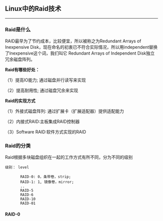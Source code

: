 ## Linux中的Raid技术

***

### Raid是什么

RAID最早为了节约成本，比较便宜，所以被称之为Redundant Arrays of Inexpensive Disk，现在命名的初衷已不符合实际情况，所以用independent替换了Inexpensive这个词，我们叫它 Redundant Arrays of Independent Disk独立冗余磁盘阵列。

**Raid有哪些好处：**

（1）提高IO能力;
通过磁盘并行读写来实现

（2）提高耐用性; 通过磁盘冗余来实现

**Raid的实现方式**

（1）外接式磁盘阵列: 通过扩展卡（扩展适配器）提供适配能力
		

（2）内接式RAID:主板集成RAID控制器
		

（3）Software RAID:软件方式实现的RAID

### Raid的分类

Raid根据多块磁盘组织在一起的工作方式有所不同，分为不同的级别

	级别： level
	    
	       RAID-0: 0，条带卷，strip;
	       RAID-1: 1, 镜像卷，mirror;
	       ..
	       RAID-5
	       RAID-6
	       RAID-10
	       RAID-01
#### RAID-0



